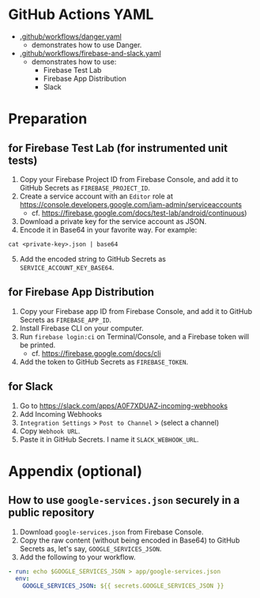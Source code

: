# GitHub Actions YAML
* [.github/workflows/danger.yaml](.github/workflows/danger.yaml)
  * demonstrates how to use Danger.
* [.github/workflows/firebase-and-slack.yaml](.github/workflows/firebase-and-slack.yaml)
  * demonstrates how to use:
    * Firebase Test Lab
    * Firebase App Distribution
    * Slack

# Preparation
## for Firebase Test Lab (for instrumented unit tests)
1. Copy your Firebase Project ID from Firebase Console, and add it to GitHub Secrets as `FIREBASE_PROJECT_ID`.
2. Create a service account with an `Editor` role at https://console.developers.google.com/iam-admin/serviceaccounts
    * cf. https://firebase.google.com/docs/test-lab/android/continuous)
3. Download a private key for the service account as JSON.
4. Encode it in Base64 in your favorite way. For example:
```shell
cat <private-key>.json | base64
```
5. Add the encoded string to GitHub Secrets as `SERVICE_ACCOUNT_KEY_BASE64`.

## for Firebase App Distribution
1. Copy your Firebase app ID from Firebase Console, and add it to GitHub Secrets as `FIREBASE_APP_ID`.
2. Install Firebase CLI on your computer.
3. Run `firebase login:ci` on Terminal/Console, and a Firebase token will be printed.
    * cf. https://firebase.google.com/docs/cli
4. Add the token to GitHub Secrets as `FIREBASE_TOKEN`.

## for Slack
1. Go to https://slack.com/apps/A0F7XDUAZ-incoming-webhooks
2. Add Incoming Webhooks
3. `Integration Settings` > `Post to Channel` > (select a channel)
4. Copy `Webhook URL`.
5. Paste it in GitHub Secrets. I name it `SLACK_WEBHOOK_URL`.

# Appendix (optional)
## How to use `google-services.json` securely in a public repository
1. Download `google-services.json` from Firebase Console.
2. Copy the raw content (without being encoded in Base64) to GitHub Secrets as, let's say, `GOOGLE_SERVICES_JSON`.
3. Add the following to your workflow.
```yaml
- run: echo $GOOGLE_SERVICES_JSON > app/google-services.json
  env:
    GOOGLE_SERVICES_JSON: ${{ secrets.GOOGLE_SERVICES_JSON }}
```
